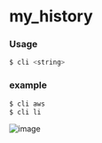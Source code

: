 # my_history

### Usage
```bash
$ cli <string>
```

### example
```bash
$ cli aws
$ cli li
```
![image](https://github.com/user-attachments/assets/48a90514-fdf0-4c14-90a7-909ffdaeff1f)
